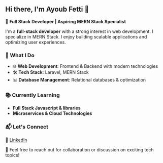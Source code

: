 ## Hi there, I'm Ayoub Fetti 👋  

🚀 **Full Stack Developer | Aspiring MERN Stack Specialist**  

I'm a **full-stack developer** with a strong interest in web development. I specialize in  MERN Stack. I enjoy building scalable applications and optimizing user experiences.  

### 🔹 What I Do  
- 🌐 **Web Development**: Frontend & Backend with modern technologies  
- 🛠 **Tech Stack**: Laravel, MERN Stack
- 📊 **Database Management**: Relational databases & optimization

### 📚 Currently Learning  
- **Full Stack Javascript & libraries**  
- **Microservices & Cloud Technologies**  

### 📬 Let's Connect  
💼 [LinkedIn](https://www.linkedin.com/in/ayoub-fetti-09925a239/)

📩 Feel free to reach out for collaboration or discussion on exciting tech topics!  
